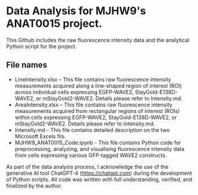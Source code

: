 # Data Analysis for MJHW9's ANAT0015 project.

This Github includes the raw fluorescence intensity data and the analytical Python script for the project. 

## File names
- LineIntensity.xlsx – This file contains raw fluorescence intensity measurements acquired along a line-shaped region of interest (ROI) across individual cells expressing EGFP-WAVE2, StayGold-E138D-WAVE2, or mStayGold2-WAVE2. Details please refer to Intensity.md.
- AreaIntensity.xlsx – This file contains raw fluorescence intensity measurements acquired from rectangular regions of interest (ROIs) within cells expressing EGFP-WAVE2, StayGold-E138D-WAVE2, or mStayGold2-WAVE2. Details please refer to Intensity.md.
- Intensity.md - This file contains detailed description on the two Microsoft Excels fils.
- MJHW9_ANAT0015_Code.ipynb - This file contains Python code for preprocessing, analyzing, and visualising fluorescence intensity data from cells expressing various GFP-tagged WAVE2 constructs.

As part of the data analysis process, I acknowledge the use of the generative AI tool ChatGPT-4 (https://chatgpt.com) during the development of Python scripts. All code was written with full understanding, verified, and finalized by the author.

